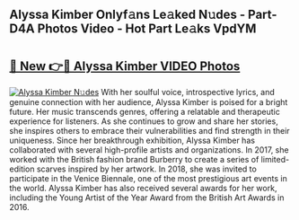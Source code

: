 ## Alyssa Kimber Onlyf𝚊ns Le𝚊ked N𝚞des - Part-D4A Photos Video - Hot Part Le𝚊ks VpdYM

# <h2><a href="http://ab71251.deff.icu/?id=Alyssa+Kimber">🔗 New 👉🔴 Alyssa Kimber VIDEO Photos</a></h2>

[![Alyssa Kimber N𝚞des](https://i.imgur.com/rIISA9y.gif)](http://ab71251.deff.icu/?id=Alyssa+Kimber)
With her soulful voice, introspective lyrics, and genuine connection with her audience, Alyssa Kimber is poised for a bright future. Her music transcends genres, offering a relatable and therapeutic experience for listeners. As she continues to grow and share her stories, she inspires others to embrace their vulnerabilities and find strength in their uniqueness. Since her breakthrough exhibition, Alyssa Kimber has collaborated with several high-profile artists and organizations. In 2017, she worked with the British fashion brand Burberry to create a series of limited-edition scarves inspired by her artwork. In 2018, she was invited to participate in the Venice Biennale, one of the most prestigious art events in the world. Alyssa Kimber has also received several awards for her work, including the Young Artist of the Year Award from the British Art Awards in 2016.
